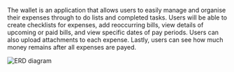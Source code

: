 The wallet is an application that allows users to easily manage and organise their expenses through to do lists and completed tasks. Users will be able to create checklists for expenses, add reoccurring bills, view details of upcoming or paid bills, and view specific dates of pay periods. Users can also upload attachments to each expense. Lastly, users can see how much money remains after all expenses are payed. 

![ERD diagram](/docs/Wallet_DB_ERB.png)
